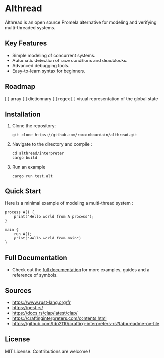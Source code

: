 # Althread

Althread is an open source Promela alternative for modeling and verifying multi-threaded systems.

## Key Features
- Simple modeling of concurrent systems.
- Automatic detection of race conditions and deadblocks.
- Advanced debugging tools.
- Easy-to-learn syntax for beginners.

## Roadmap

[ ] array
[ ] dictionnary
[ ] regex
[ ] visual representation of the global state


## Installation
1. Clone the repository: 
   ```
   git clone https://github.com/romainbourdain/althread.git
   ```

2. Navigate to the directory and compile :
    ```
    cd althread/interpreter
    cargo build
    ```

3. Run an example
    ```
    cargo run test.alt
    ```

## Quick Start
Here is a minimal example of modeling a multi-thread system :
```
process A() {
    print("Hello world from A process");
}

main {
    run A();
    print("Hello world from main");
}
```

## Full Documentation
- Check out the [full documentation](https://romainbourdain.github.io/althread/) for more examples, guides and a reference of symbols.

## Sources
- https://www.rust-lang.org/fr
- https://pest.rs/
- https://docs.rs/clap/latest/clap/
- https://craftinginterpreters.com/contents.html
- https://github.com/tdp2110/crafting-interpreters-rs?tab=readme-ov-file

## License
MIT License. Contributions are welcome !